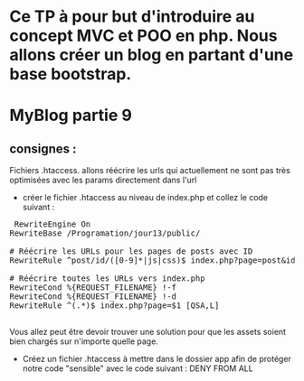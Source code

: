 # Ce TP à pour but d'introduire au concept MVC et POO en php. Nous allons créer un blog en partant d'une base bootstrap.

# MyBlog partie 9
## consignes : 
Fichiers .htaccess. allons réécrire les urls qui actuellement ne sont pas très optimisées avec les params directement dans l'url
- créer le fichier .htaccess au niveau de index.php et collez le code suivant :
<pre>
 RewriteEngine On
RewriteBase /Programation/jour13/public/

# Réécrire les URLs pour les pages de posts avec ID
RewriteRule ^post/id/([0-9]*|js|css)$ index.php?page=post&id=$1 [QSA,L]

# Réécrire toutes les URLs vers index.php
RewriteCond %{REQUEST_FILENAME} !-f
RewriteCond %{REQUEST_FILENAME} !-d
RewriteRule ^(.*)$ index.php?page=$1 [QSA,L]

</pre>
Vous allez peut être devoir trouver une solution pour que les assets soient bien chargés sur n'importe quelle page.

- Créez un fichier .htaccess à mettre dans le dossier app afin de protéger notre code "sensible" avec le code suivant :
DENY FROM ALL
